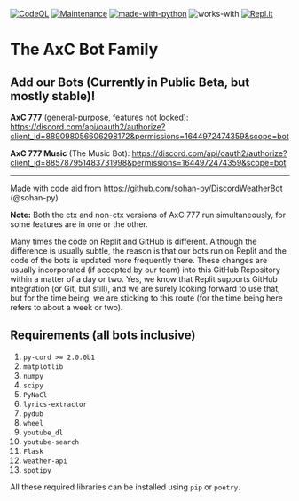 [![CodeQL](https://github.com/chinmoysir/DISCORD-BOT/actions/workflows/codeql-analysis.yml/badge.svg)](https://github.com/chinmoysir/DISCORD-BOT/actions/workflows/codeql-analysis.yml)
[![Maintenance](https://img.shields.io/badge/Maintained%3F-yes-success.svg?labelColor=2d3339)](https://github.com/chinmoysir/DISCORD-BOT/graphs/commit-activity)
[![made-with-python](https://img.shields.io/badge/Made%20in-Python-1f425f.svg?labelColor=2d3339)](https://www.python.org/)
![works-with](https://img.shields.io/badge/Works_with-Python_3.5+-21415b?labelColor=2d3339)
[![Repl.it](https://img.shields.io/badge/Hosted_on-Replit-0d101e.svg?logo=replit&logoColor=white&labelColor=2d3339)](https://replit.com/@Abhisheksaxena4)
# The AxC Bot Family
## Add our Bots (Currently in Public Beta, but mostly stable)!
**AxC 777** (general-purpose, features not locked): https://discord.com/api/oauth2/authorize?client_id=889098056606298172&permissions=1644972474359&scope=bot 

**AxC 777 Music** (The Music Bot): https://discord.com/api/oauth2/authorize?client_id=885787951483731998&permissions=1644972474359&scope=bot 

---
Made with code aid from https://github.com/sohan-py/DiscordWeatherBot (@sohan-py)

**Note:** Both the ctx and non-ctx versions of AxC 777 run simultaneously, for some features are in one or the other.

Many times the code on Replit and GitHub is different. Although the difference is usually subtle, the reason is that our bots run on Replit and the code of the bots is updated more frequently there. These changes are usually incorporated (if accepted by our team) into this GitHub Repository within a matter of a day or two. Yes, we know that Replit supports GitHub integration (or Git, but still), and we are surely looking forward to use that, but for the time being, we are sticking to this route (for the time being here refers to about a week or two).

## Requirements (all bots inclusive)
1. `py-cord >= 2.0.0b1`
1. `matplotlib`
1. `numpy`
1. `scipy`
1. `PyNaCl`
1. `lyrics-extractor`
1. `pydub`
1. `wheel`
1. `youtube_dl`
1. `youtube-search`
3. `Flask`
4. `weather-api`
5. `spotipy`

All these required libraries can be installed using `pip` or `poetry`.


